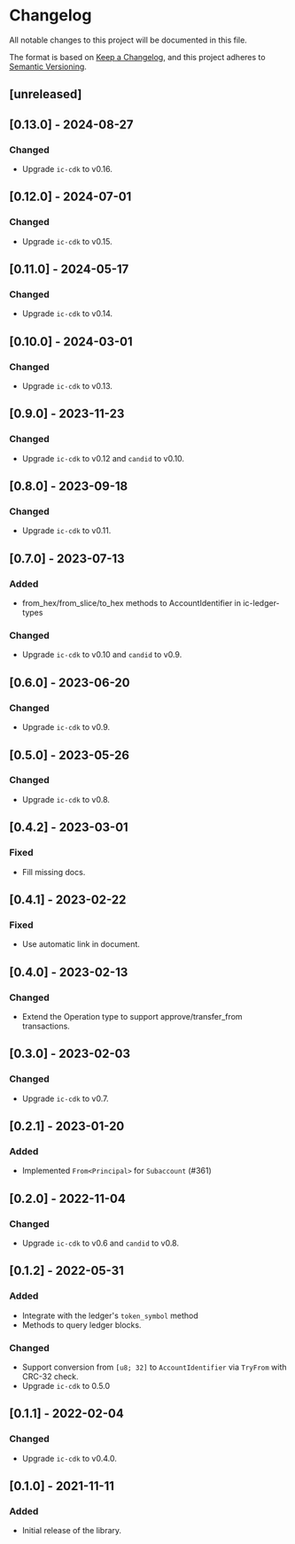 # Changelog
All notable changes to this project will be documented in this file.

The format is based on [Keep a Changelog](https://keepachangelog.com/en/1.0.0/),
and this project adheres to [Semantic Versioning](https://semver.org/spec/v2.0.0.html).

## [unreleased]

## [0.13.0] - 2024-08-27

### Changed

- Upgrade `ic-cdk` to v0.16.

## [0.12.0] - 2024-07-01

### Changed

- Upgrade `ic-cdk` to v0.15.

## [0.11.0] - 2024-05-17

### Changed

- Upgrade `ic-cdk` to v0.14.

## [0.10.0] - 2024-03-01

### Changed
- Upgrade `ic-cdk` to v0.13.

## [0.9.0] - 2023-11-23

### Changed
- Upgrade `ic-cdk` to v0.12 and `candid` to v0.10.

## [0.8.0] - 2023-09-18

### Changed
- Upgrade `ic-cdk` to v0.11.

## [0.7.0] - 2023-07-13

### Added
- from_hex/from_slice/to_hex methods to AccountIdentifier in ic-ledger-types

### Changed
- Upgrade `ic-cdk` to v0.10 and `candid` to v0.9.

## [0.6.0] - 2023-06-20
### Changed
- Upgrade `ic-cdk` to v0.9.

## [0.5.0] - 2023-05-26
### Changed
- Upgrade `ic-cdk` to v0.8.

## [0.4.2] - 2023-03-01
### Fixed
- Fill missing docs.

## [0.4.1] - 2023-02-22
### Fixed
- Use automatic link in document.

## [0.4.0] - 2023-02-13
### Changed
- Extend the Operation type to support approve/transfer_from transactions.

## [0.3.0] - 2023-02-03
### Changed
- Upgrade `ic-cdk` to v0.7.

## [0.2.1] - 2023-01-20

### Added

- Implemented `From<Principal>` for `Subaccount` (#361)

## [0.2.0] - 2022-11-04
### Changed
- Upgrade `ic-cdk` to v0.6 and `candid` to v0.8.

## [0.1.2] - 2022-05-31
### Added
- Integrate with the ledger's `token_symbol` method
- Methods to query ledger blocks.

### Changed
- Support conversion from `[u8; 32]` to `AccountIdentifier` via `TryFrom` with CRC-32 check.
- Upgrade `ic-cdk` to 0.5.0

## [0.1.1] - 2022-02-04
### Changed
- Upgrade `ic-cdk` to v0.4.0.

## [0.1.0] - 2021-11-11
### Added
- Initial release of the library.

